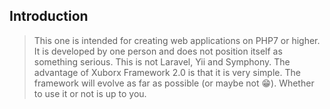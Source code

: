 ## Introduction

> This one is intended for creating web applications on PHP7 or higher. It is developed by one person and does not position itself as something serious. This is not Laravel, Yii and Symphony. The advantage of Xuborx Framework 2.0 is that it is very simple. The framework will evolve as far as possible (or maybe not 😁). Whether to use it or not is up to you.
